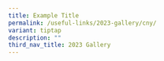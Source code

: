 ```yaml
---
title: Example Title
permalink: /useful-links/2023-gallery/cny/
variant: tiptap
description: ""
third_nav_title: 2023 Gallery
---
```

